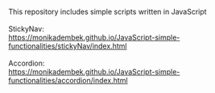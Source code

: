 This repository includes simple scripts written in JavaScript <br><br>
StickyNav: <br>
https://monikadembek.github.io/JavaScript-simple-functionalities/stickyNav/index.html <br><br>
Accordion: <br>
https://monikadembek.github.io/JavaScript-simple-functionalities/accordion/index.html <br><br>

